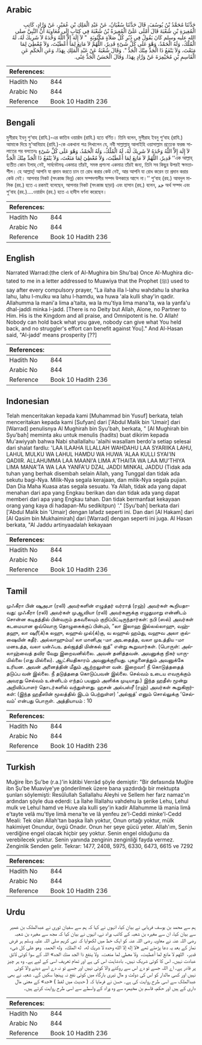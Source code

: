 ## Arabic


<div dir="rtl" lang="ar" style={{fontSize:'larger',backgroundColor:'#f8f9fa',padding:20}}>
حَدَّثَنَا مُحَمَّدُ بْنُ يُوسُفَ، قَالَ حَدَّثَنَا سُفْيَانُ، عَنْ عَبْدِ الْمَلِكِ بْنِ عُمَيْرٍ، عَنْ وَرَّادٍ، كَاتِبِ الْمُغِيرَةِ بْنِ شُعْبَةَ قَالَ أَمْلَى عَلَىَّ الْمُغِيرَةُ بْنُ شُعْبَةَ فِي كِتَابٍ إِلَى مُعَاوِيَةَ أَنَّ النَّبِيَّ صلى الله عليه وسلم كَانَ يَقُولُ فِي دُبُرِ كُلِّ صَلاَةٍ مَكْتُوبَةٍ ‏ "‏ لاَ إِلَهَ إِلاَّ اللَّهُ وَحْدَهُ لاَ شَرِيكَ لَهُ، لَهُ الْمُلْكُ، وَلَهُ الْحَمْدُ، وَهْوَ عَلَى كُلِّ شَىْءٍ قَدِيرٌ، اللَّهُمَّ لاَ مَانِعَ لِمَا أَعْطَيْتَ، وَلاَ مُعْطِيَ لِمَا مَنَعْتَ، وَلاَ يَنْفَعُ ذَا الْجَدِّ مِنْكَ الْجَدُّ ‏"‏‏.‏ وَقَالَ شُعْبَةُ عَنْ عَبْدِ الْمَلِكِ بِهَذَا، وَعَنِ الْحَكَمِ عَنِ الْقَاسِمِ بْنِ مُخَيْمِرَةَ عَنْ وَرَّادٍ بِهَذَا‏.‏ وَقَالَ الْحَسَنُ الْجَدُّ غِنًى‏.‏
</div>
<div style={{backgroundColor:'#f8f9fa',padding:20, marginBottom: 10}}><table> <thead> <tr> <th>References:</th> <th></th> </tr> </thead> <tbody><tr><td>Hadith No</td><td>844</td></tr><tr><td>Arabic No</td><td>844</td></tr><tr><td>Reference</td><td>Book 10 Hadith 236</td></tr></tbody></table></div>

## Bengali


<div dir="ltr" lang="bn" style={{fontSize:'larger',backgroundColor:'#f8f9fa',padding:20}}>
মুগীরাহ ইবনু শু‘বাহ (রাযি.)-এর কাতিব ওয়ার্রাদ (রাযি.) হতে বর্ণিত। তিনি বলেন, মুগীরাহ ইবনু শু‘বাহ (রাযি.) আমাকে দিয়ে মু‘আবিয়াহ (রাযি.)-কে একখানা পত্র লিখালেন যে, নবী সাল্লাল্লাহু আলাইহি ওয়াসাল্লাম প্রত্যেক ফরজ সালাতের পর বলতেনঃ لاَ إِلَهَ إِلاَّ اللَّهُ وَحْدَهُ لاَ شَرِيكَ لَهُ، لَهُ الْمُلْكُ، وَلَهُ الْحَمْدُ، وَهْوَ عَلَى كُلِّ شَىْءٍ قَدِيرٌ، اللَّهُمَّ لاَ مَانِعَ لِمَا أَعْطَيْتَ، وَلاَ مُعْطِيَ لِمَا مَنَعْتَ، وَلاَ يَنْفَعُ ذَا الْجَدِّ مِنْكَ الْجَدُّ ‘‘এক আল্লাহ্ ব্যতীত কোন ইলাহ্ নেই, সার্বভৌমত্ব একমাত্র তাঁরই, সমস্ত প্রশংসা একমাত্র তাঁরই জন্য, তিনি সব কিছুর উপরই ক্ষমতাশীল। হে আল্লাহ্! আপনি যা প্রদান করতে চান তা রোধ করার কেউ নেই, আর আপনি যা রোধ করেন তা প্রদান করার কেউ নেই। আপনার নিকট (সৎকাজ ভিন্ন) কোন সম্পদশালীর সম্পদ উপকারে আসে না।’’ শু‘বাহ (রহ.) আবদুল মালিক (রহ.) হতে এ রকমই বলেছেন, আপনার নিকট (সৎকাজ ছাড়া) এবং হাসান (রহ.) বলেন, جد অর্থ সম্পদ এবং শু‘বাহ (রহ.)....ওয়ার্রাদ (রহ.) হতে এ হাদীস বর্ণনা করেছেন।
</div>
<div style={{backgroundColor:'#f8f9fa',padding:20, marginBottom: 10}}><table> <thead> <tr> <th>References:</th> <th></th> </tr> </thead> <tbody><tr><td>Hadith No</td><td>844</td></tr><tr><td>Arabic No</td><td>844</td></tr><tr><td>Reference</td><td>Book 10 Hadith 236</td></tr></tbody></table></div>

## English


<div dir="ltr" lang="en" style={{fontSize:'larger',backgroundColor:'#f8f9fa',padding:20}}>
Narrated Warrad:(the clerk of Al-Mughira bin Shu'ba) Once Al-Mughira dictated to me in a letter addressed to Muawiya that the Prophet (ﷺ) used to say after every compulsory prayer, "La ilaha illa l-lahu wahdahu la sharika lahu, lahu l-mulku wa lahu l-hamdu, wa huwa 'ala kulli shay'in qadir. Allahumma la mani'a lima a'taita, wa la mu'tiya lima mana'ta, wa la yanfa'u dhal-jaddi minka l-jadd. [There is no Deity but Allah, Alone, no Partner to Him. His is the Kingdom and all praise, and Omnipotent is he. O Allah! Nobody can hold back what you gave, nobody can give what You held back, and no struggler's effort can benefit against You]." And Al-Hasan said, "Al-jadd' means prosperity [??]
</div>
<div style={{backgroundColor:'#f8f9fa',padding:20, marginBottom: 10}}><table> <thead> <tr> <th>References:</th> <th></th> </tr> </thead> <tbody><tr><td>Hadith No</td><td>844</td></tr><tr><td>Arabic No</td><td>844</td></tr><tr><td>Reference</td><td>Book 10 Hadith 236</td></tr></tbody></table></div>

## Indonesian


<div dir="ltr" lang="id" style={{fontSize:'larger',backgroundColor:'#f8f9fa',padding:20}}>
Telah menceritakan kepada kami [Muhammad bin Yusuf] berkata, telah menceritakan kepada kami [Sufyan] dari ['Abdul Malik bin 'Umair] dari [Warrad] penulisnya Al Mughirah bin Syu'bah, berkata, " [Al Mughirah bin Syu'bah] meminta aku untuk menulis (hadits) buat dikirim kepada Mu'awiyyah bahwa Nabi shallallahu 'alaihi wasallam berdo'a setiap selesai dari shalat fardlu: 'LAA ILAAHA ILLALLAH WAHDAHU LAA SYARIIKA LAHU, LAHUL MULKU WA LAHUL HAMDU WA HUWA 'ALAA KULLI SYAI'IN QADIIR. ALLAHUMMA LAA MAANI'A LIMA A'THAITA WA LAA MU'THIYA LIMA MANA'TA WA LAA YANFA'U DZAL JADDI MINKAL JADDU (Tidak ada tuhan yang berhak disembah selain Allah, yang Tunggal dan tidak ada sekutu bagi-Nya. Milik-Nya segala kerajaan, dan milik-Nya segala pujian. Dan Dia Maha Kuasa atas segala sesuatu. Ya Allah, tidak ada yang dapat menahan dari apa yang Engkau berikan dan dan tidak ada yang dapat memberi dari apa yang Engkau tahan. Dan tidak bermanfaat kekayaan orang yang kaya di hadapan-Mu sedikitpun) '." [Syu'bah] berkata dari ['Abdul Malik bin 'Umair] dengan lafadz seperti ini. Dan dari [Al Hakam] dari [Al Qasim bin Mukhaimirah] dari [Warrad] dengan seperti ini juga. Al Hasan berkata, "Al Jaddu artinyaadalah kekayaan
</div>
<div style={{backgroundColor:'#f8f9fa',padding:20, marginBottom: 10}}><table> <thead> <tr> <th>References:</th> <th></th> </tr> </thead> <tbody><tr><td>Hadith No</td><td>844</td></tr><tr><td>Arabic No</td><td>844</td></tr><tr><td>Reference</td><td>Book 10 Hadith 236</td></tr></tbody></table></div>

## Tamil


<div dir="ltr" lang="ta" style={{fontSize:'larger',backgroundColor:'#f8f9fa',padding:20}}>
முஃகீரா பின் ஷுஅபா (ரலி) அவர்களின் எழுத்தர் வர்ராத் (ரஹ்) அவர்கள் கூறியதாவது: முஃகீரா (ரலி) அவர்கள் முஆவியா (ரலி) அவர்களுக்கு எழுதுமாறு என்னிடம் சொன்ன கடிதத்தில் பின்வரும் தகவலையும் குறிப்பிட்டிருந்தார்கள்: நபி (ஸல்) அவர்கள் கடமையான ஒவ்வொரு தொழுகைக்குப் பின்பும், “லா இலாஹ இல்லல்லாஹு, வஹ்தஹு, லா ஷரீ(க்)க லஹு, லஹுல் முல்(க்)கு, வ லஹுல் ஹம்து, வஹுவ அலா குல்- ஷையின் கதீர். அல்லாஹும்ம! லா மானிஅ -மா அஉதைத்த, வலா முஉத்திய -மா மனஉத்த, வலா யன்ஃபஉ தல்ஜத்தி மின்கல் ஜத்” என்று கூறுவார்கள். (பொருள்: அல்லாஹ்வைத் தவிர வேறு இறைவனில்லை. அவன் தனித்தவன். அவனுக்கு நிகர் யாருமில்லை (எது மில்லை). ஆட்சியதிகாரம் அவனுக்குரியது. புகழனைத்தும் அவனுக்கே உரியன. அவன் அனைத்தின் மீதும் ஆற்றலுள்ள வன். இறைவா! நீ கொடுத்ததைத் தடுப்ப வன் இல்லை. நீ தடுத்ததை கொடுப்பவன் இல்லை. செல்வம் உடைய எவருக்கும் அவரது செல்வம் உன்னிடம் எந்தப் பயனும் அளிக்க முடியாது.) இந்த ஹதீஸ் மூன்று அறிவிப்பாளர் தொடர்களில் வந்துள்ளது. ஹசன் அல்பஸ்ரீ (ரஹ்) அவர்கள் கூறுகிறார்கள்: (இந்த ஹதீஸின் மூலத்தில் இடம் பெற்றுள்ள) ‘அல்ஜத்’ எனும் சொல்லுக்கு ‘செல்வம்’ என்பது பொருள். அத்தியாயம் : 10
</div>
<div style={{backgroundColor:'#f8f9fa',padding:20, marginBottom: 10}}><table> <thead> <tr> <th>References:</th> <th></th> </tr> </thead> <tbody><tr><td>Hadith No</td><td>844</td></tr><tr><td>Arabic No</td><td>844</td></tr><tr><td>Reference</td><td>Book 10 Hadith 236</td></tr></tbody></table></div>

## Turkish


<div dir="ltr" lang="tr" style={{fontSize:'larger',backgroundColor:'#f8f9fa',padding:20}}>
Muğire İbn Şu'be (r.a.)'in kâtibi Verrâd şöyle demiştir: "Bir defasında Muğîre ibn Şu'be Muaviye'ye gönderilmek üzere bana yazdırdığı bir mektupta şunları söylemişti: Resûîullah Sallallahu Aleyhi ve Sellem her farz namaz'ın ardından şöyle dua ederdi: La İlahe İllallahu vahdehu la şerike Lehu, Lehul mulk ve Lehul hamd ve Huve ala kulli şey'in kadir Allahumme lâ mania limâ e'tayte velâ mu'tlye limâ mena'te ve lâ yenfeu ze'l-Ceddi minke'l-Cedd Meali: Tek olan Allah'tan başka İlah yoktur, Onun ortağı yoktur, mülk hakimiyet Onundur, övgü Onadır. Onun her şeye gücü yeter. Allah'ım, Senin verdiğine engel olacak hiçbir şey yoktur. Senin engel olduğunu da verebilecek yoktur. Senin yanında zenginin zenginliği fayda vermez. Zenginlik Senden gelir. Tekrar: 1477, 2408, 5975, 6330, 6473, 6615 ve 7292
</div>
<div style={{backgroundColor:'#f8f9fa',padding:20, marginBottom: 10}}><table> <thead> <tr> <th>References:</th> <th></th> </tr> </thead> <tbody><tr><td>Hadith No</td><td>844</td></tr><tr><td>Arabic No</td><td>844</td></tr><tr><td>Reference</td><td>Book 10 Hadith 236</td></tr></tbody></table></div>

## Urdu


<div dir="rtl" lang="ur" style={{fontSize:'larger',backgroundColor:'#f8f9fa',padding:20}}>
ہم سے محمد بن یوسف فریابی نے بیان کیا، انہوں نے کہا کہ ہم سے سفیان ثوری نے عبدالملک بن عمیر سے بیان کیا، ان سے مغیرہ بن شعبہ کے کاتب وراد نے، انہوں نے بیان کیا کہ مجھ سے مغیرہ بن شعبہ رضی اللہ عنہ نے معاویہ رضی اللہ عنہ کو ایک خط میں لکھوایا کہ نبی کریم صلی اللہ علیہ وسلم ہر فرض نماز کے بعد یہ دعا پڑھتے تھے «لا إله إلا الله وحده لا شريك له،‏‏‏‏ ‏‏‏‏ له الملك،‏‏‏‏ ‏‏‏‏ وله الحمد،‏‏‏‏ ‏‏‏‏ وهو على كل شىء قدير،‏‏‏‏ ‏‏‏‏ اللهم لا مانع لما أعطيت،‏‏‏‏ ‏‏‏‏ ولا معطي لما منعت،‏‏‏‏ ‏‏‏‏ ولا ينفع ذا الجد منك الجد» اللہ کے سوا کوئی لائق عبادت نہیں۔ اس کا کوئی شریک نہیں۔ بادشاہت اس کی ہے اور تمام تعریف اسی کے لیے ہے۔ وہ ہر چیز پر قادر ہے۔ اے اللہ جسے تو دے اس سے روکنے والا کوئی نہیں اور جسے تو نہ دے اسے دینے والا کوئی نہیں اور کسی مالدار کو اس کی دولت و مال تیری بارگاہ میں کوئی نفع نہ پہنچا سکیں گے۔ شعبہ نے بھی عبدالملک سے اسی طرح روایت کی ہے۔ حسن نے فرمایا کہ ( حدیث میں لفظ ) «جد» کے معنی مال داری کے ہیں اور حکم، قاسم بن مخیمرہ سے وہ وراد کے واسطے سے اسی طرح روایت کرتے ہیں۔
</div>
<div style={{backgroundColor:'#f8f9fa',padding:20, marginBottom: 10}}><table> <thead> <tr> <th>References:</th> <th></th> </tr> </thead> <tbody><tr><td>Hadith No</td><td>844</td></tr><tr><td>Arabic No</td><td>844</td></tr><tr><td>Reference</td><td>Book 10 Hadith 236</td></tr></tbody></table></div>